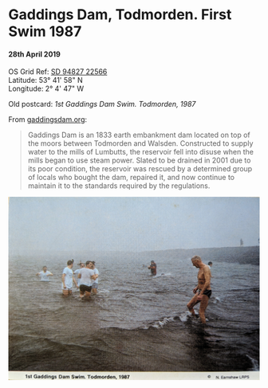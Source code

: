 # Gaddings Dam, Todmorden. First Swim 1987
#### 28th April 2019  
OS Grid Ref: [SD 94827 22566](https://www.ordnancesurvey.co.uk/osmaps/54.59153647477209,-2.760190210819311,17.723546981811523/pin/)  
Latitude: 53° 41' 58" N  
Longitude: 2° 4' 47" W

Old postcard: _1st Gaddings Dam Swim. Todmorden, 1987_

From [gaddingsdam.org](https://www.gaddingsdam.org/):

> Gaddings Dam is an 1833 earth embankment dam located on top of the moors between Todmorden and Walsden. Constructed to supply water to the mills of Lumbutts, the reservoir fell into disuse when the mills began to use steam power.
Slated to be drained in 2001 due to its poor condition, the reservoir was rescued by a determined group of locals who bought the dam, repaired it, and now continue to maintain it to the standards required by the regulations.

![Gaddings Dam First Swim](gaddings_first_swim.jpg)   
